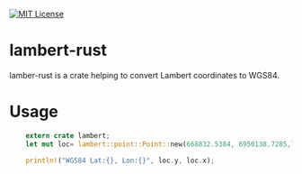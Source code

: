 [![MIT License](http://img.shields.io/badge/license-MIT-blue.svg?style=flat)](LICENSE.md)

# lambert-rust
lamber-rust is a crate helping to convert Lambert coordinates to WGS84.

# Usage

```rust
    extern crate lambert;
    let mut loc= lambert::point::Point::new(668832.5384, 6950138.7285,lambert::zone::Zone::Lambert93);

    println!("WGS84 Lat:{}, Lon:{}", loc.y, loc.x);
```
